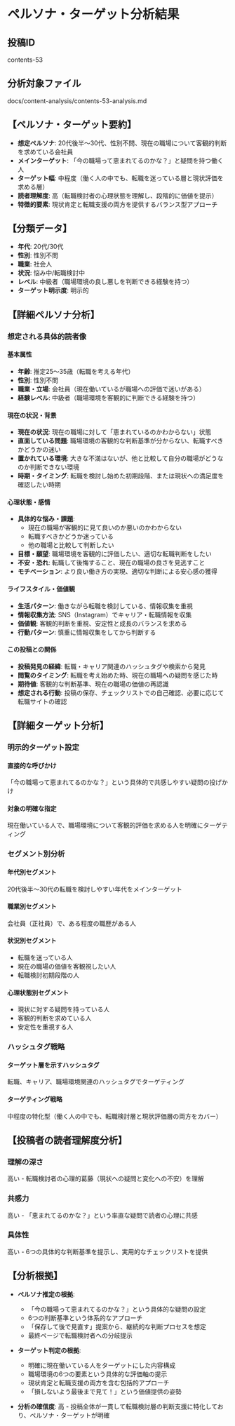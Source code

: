 # ペルソナ・ターゲット分析結果

## 投稿ID
contents-53

## 分析対象ファイル
docs/content-analysis/contents-53-analysis.md

## 【ペルソナ・ターゲット要約】
- **想定ペルソナ**: 20代後半〜30代、性別不問、現在の職場について客観的判断を求めている会社員
- **メインターゲット**: 「今の職場って恵まれてるのかな？」と疑問を持つ働く人
- **ターゲット幅**: 中程度（働く人の中でも、転職を迷っている層と現状評価を求める層）
- **読者理解度**: 高（転職検討者の心理状態を理解し、段階的に価値を提示）
- **特徴的要素**: 現状肯定と転職支援の両方を提供するバランス型アプローチ

## 【分類データ】
- **年代**: 20代/30代
- **性別**: 性別不問
- **職業**: 社会人
- **状況**: 悩み中/転職検討中
- **レベル**: 中級者（職場環境の良し悪しを判断できる経験を持つ）
- **ターゲット明示度**: 明示的

## 【詳細ペルソナ分析】

### 想定される具体的読者像
#### 基本属性
- **年齢**: 推定25〜35歳（転職を考える年代）
- **性別**: 性別不問
- **職業・立場**: 会社員（現在働いているが職場への評価で迷いがある）
- **経験レベル**: 中級者（職場環境を客観的に判断できる経験を持つ）

#### 現在の状況・背景
- **現在の状況**: 現在の職場に対して「恵まれているのかわからない」状態
- **直面している問題**: 職場環境の客観的な判断基準が分からない、転職すべきかどうかの迷い
- **置かれている環境**: 大きな不満はないが、他と比較して自分の職場がどうなのか判断できない環境
- **時期・タイミング**: 転職を検討し始めた初期段階、または現状への満足度を確認したい時期

#### 心理状態・感情
- **具体的な悩み・課題**: 
  - 現在の職場が客観的に見て良いのか悪いのかわからない
  - 転職すべきかどうか迷っている
  - 他の職場と比較して判断したい
- **目標・願望**: 職場環境を客観的に評価したい、適切な転職判断をしたい
- **不安・恐れ**: 転職して後悔すること、現在の職場の良さを見逃すこと
- **モチベーション**: より良い働き方の実現、適切な判断による安心感の獲得

#### ライフスタイル・価値観
- **生活パターン**: 働きながら転職を検討している、情報収集を重視
- **情報収集方法**: SNS（Instagram）でキャリア・転職情報を収集
- **価値観**: 客観的判断を重視、安定性と成長のバランスを求める
- **行動パターン**: 慎重に情報収集をしてから判断する

#### この投稿との関係
- **投稿発見の経緯**: 転職・キャリア関連のハッシュタグや検索から発見
- **閲覧のタイミング**: 転職を考え始めた時、現在の職場への疑問を感じた時
- **期待値**: 客観的な判断基準、現在の職場の価値の再認識
- **想定される行動**: 投稿の保存、チェックリストでの自己確認、必要に応じて転職サイトの確認

## 【詳細ターゲット分析】

### 明示的ターゲット設定
#### 直接的な呼びかけ
「今の職場って恵まれてるのかな？」という具体的で共感しやすい疑問の投げかけ

#### 対象の明確な指定
現在働いている人で、職場環境について客観的評価を求める人を明確にターゲティング

### セグメント別分析
#### 年代別セグメント
20代後半〜30代の転職を検討しやすい年代をメインターゲット

#### 職業別セグメント
会社員（正社員）で、ある程度の職歴がある人

#### 状況別セグメント
- 転職を迷っている人
- 現在の職場の価値を客観視したい人
- 転職検討初期段階の人

#### 心理状態別セグメント
- 現状に対する疑問を持っている人
- 客観的判断を求めている人
- 安定性を重視する人

### ハッシュタグ戦略
#### ターゲット層を示すハッシュタグ
転職、キャリア、職場環境関連のハッシュタグでターゲティング

#### ターゲティング戦略
中程度の特化型（働く人の中でも、転職検討層と現状評価層の両方をカバー）

## 【投稿者の読者理解度分析】
### 理解の深さ
高い - 転職検討者の心理的葛藤（現状への疑問と変化への不安）を理解

### 共感力
高い - 「恵まれてるのかな？」という率直な疑問で読者の心理に共感

### 具体性
高い - 6つの具体的な判断基準を提示し、実用的なチェックリストを提供

## 【分析根拠】
- **ペルソナ推定の根拠**: 
  - 「今の職場って恵まれてるのかな？」という具体的な疑問の設定
  - 6つの判断基準という体系的なアプローチ
  - 「保存して後で見直す」提案から、継続的な判断プロセスを想定
  - 最終ページで転職検討者への分岐提示

- **ターゲット判定の根拠**: 
  - 明確に現在働いている人をターゲットにした内容構成
  - 職場環境の6つの要素という具体的な評価軸の提示
  - 現状肯定と転職支援の両方を含む包括的アプローチ
  - 「損しないよう最後まで見て！」という価値提供の姿勢

- **分析の確信度**: 高 - 投稿全体が一貫して転職検討層の判断支援に特化しており、ペルソナ・ターゲットが明確